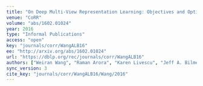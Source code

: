 ```yaml
---
title: "On Deep Multi-View Representation Learning: Objectives and Optimization."
venue: "CoRR"
volume: "abs/1602.01024"
year: 2016
type: "Informal Publications"
access: "open"
key: "journals/corr/WangALB16"
ee: "http://arxiv.org/abs/1602.01024"
url: "https://dblp.org/rec/journals/corr/WangALB16"
authors: ["Weiran Wang", "Raman Arora", "Karen Livescu", "Jeff A. Bilmes"]
sync_version: 3
cite_key: "journals/corr/WangALB16/Wang/2016"
---
```

